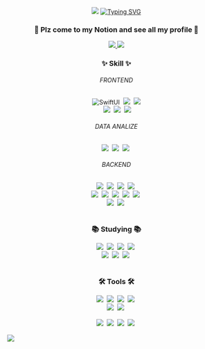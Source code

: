 
<div align=center>
	<img src="https://capsule-render.vercel.app/api?type=waving&color=1C9AF7FF&height=100&section=header" />
	<a href="https://git.io/typing-svg"><img src="https://readme-typing-svg.demolab.com?font=Fira+Sans&weight=1000&size=30&duration=1000&pause=1000&color=1C9AF7&center=true&vCenter=true&multiline=true&height=100&lines=IOS+Developer+;Rano-K's+Github" alt="Typing SVG" /></a>
	<h3>🧰 Plz come to my Notion and see all my profile 🧰</h3>
<div align=center>
	<a href="mailto:minsoo0704@naver.com">
		<img src="https://img.shields.io/badge/GMail-4285F4?style=for-the-badge&logo=Google&logoColor=white" />
	</a>
	<a href="https://rano-k.notion.site/Rano-K-871962e09b1d48049a7a44288847bbbd?pvs=4">
		<img src="https://img.shields.io/badge/Notion-000000?style=for-the-badge&logo=Notion&logoColor=white" />
	</a>
<!-- 	<a href="https://www.youtube.com/@Rano-K">
<img src="https://img.shields.io/badge/JAVA-007396?style=for-the-badge&logo=java&logoColor=white">
	<img src="https://img.shields.io/badge/Youtube-EE0000?style=for-the-badge&logo=Youtube&logoColor=white" />
</a> -->
	<br>


	
</div>

</div>




<body>

<!--**Rano-K/Rano-K** is a ✨ _special_ ✨ repository because its `README.md` (this file) appears on your GitHub profile.

Here are some ideas to get you started:
- 🔭 I’m currently working on ...
- 🌱 I’m currently learning ...
- 👯 I’m looking to collaborate on ...
- 🤔 I’m looking for help with ...
- 💬 Ask me about ...
- 📫 How to reach me: ...
- 😄 Pronouns: ...
- ⚡ Fun fact: ...
-->
<!--내용 부분-->
<h3 align="center">✨ Skill ✨</h3>
<div align="center">
<!--Swift, SwiftUI-->
<h6 align="center">FRONTEND</h6>
  <img alt="SwiftUI" src ="https://img.shields.io/badge/Swift-F05138.svg?&style=for-the-badge&logo=Swift&logoColor=white"/>&nbsp
  <img src ="https://img.shields.io/badge/SwiftUI-034be7.svg?&style=for-the-badge&logo=Swift&logoColor=white"/>&nbsp
  <img src ="https://img.shields.io/badge/Dart-0175C2.svg?&style=for-the-badge&logo=Dart&logoColor=white"/></br>&nbsp
  <img src="https://img.shields.io/badge/javascript-F7DF1E.svg?style=for-the-badge&logo=javascript&logoColor=20232a" />&nbsp
  <img src ="https://img.shields.io/badge/HTML5-E34F26.svg?&style=for-the-badge&logo=HTML5&logoColor=white"/>&nbsp
  <img src ="https://img.shields.io/badge/R-276DC3.svg?&style=for-the-badge&logo=R&logoColor=white"/>&nbsp
</div>
  
  
<h6 align="center">DATA ANALIZE</h6>
<div align="center">
  <img src="https://img.shields.io/badge/pandas-150458.svg?style=for-the-badge&logo=pandas&logoColor=white" />&nbsp
  <img src="https://img.shields.io/badge/numpy-4d77cf.svg?style=for-the-badge&logo=numpy&logoColor=white" />&nbsp
  <img src="https://img.shields.io/badge/Matplotlib-11557c.svg?style=for-the-badge&logo=Matplotlib&logoColor=white" />&nbsp
</div>



<!-- fastAPI, Firebase, MySQL, SQLite, Flask, SpringBoot, tomcat, JSP -->
<h6 align="center">BACKEND</h6>
<div align="center">
	<img src ="https://img.shields.io/badge/Python-3776AB.svg?&style=for-the-badge&logo=Python&logoColor=white"/>&nbsp
	<img src="https://img.shields.io/badge/FastAPI-0009688.svg?style=for-the-badge&logo=FastAPI&logoColor=white" />&nbsp
	<img src="https://img.shields.io/badge/Firebase-DD2C00.svg?style=for-the-badge&logo=Firebase&logoColor=white" />&nbsp
	<img src="https://img.shields.io/badge/MySQL-4479A1.svg?style=for-the-badge&logo=MySQL&logoColor=white" />&nbsp<br>
	<img src="https://img.shields.io/badge/SQLite-003B57.svg?style=for-the-badge&logo=SQLite&logoColor=white" />&nbsp
	<img src="https://img.shields.io/badge/Flask-000000.svg?style=for-the-badge&logo=Flask&logoColor=white" />&nbsp
	<img src="https://img.shields.io/badge/Spring-6DB33F.svg?style=for-the-badge&logo=Spring&logoColor=white" />&nbsp
	<img src="https://img.shields.io/badge/Apache Tomcat-F8DC75.svg?style=for-the-badge&logo=Apache Tomcat&logoColor=black" />&nbsp
	<img src="https://img.shields.io/badge/JSP-150458.svg?style=for-the-badge&logo=pandas&logoColor=white" />&nbsp<br>
	<!--AWS-->
	<img src="https://img.shields.io/badge/Amazon RDS-527FFF.svg?style=for-the-badge&logo=Amazon RDS&logoColor=white" />&nbsp
 	<img src="https://img.shields.io/badge/Amazon EC2-FF9900.svg?style=for-the-badge&logo=Amazon EC2&logoColor=white" />&nbsp
  	
	
</div>
<br>

<!--Studying-->
<h3 align="center">📚 Studying 📚</h3>

<div align="center">
  <img src="https://img.shields.io/badge/UIKit-2396F3.svg?style=for-the-badge&logo=UIKit&logoColor=white" />&nbsp
  <img src="https://img.shields.io/badge/SwiftUI-F05138.svg?style=for-the-badge&logo=Swift&logoColor=white" />&nbsp
  <img src="https://img.shields.io/badge/Combine-67C52A?style=for-the-badge&logo=Swift&logoColor=white" />&nbsp
  <img src="https://img.shields.io/badge/Flutter-02569B?style=for-the-badge&logo=Flutter&logoColor=white" />&nbsp</br>
  <img src="https://img.shields.io/badge/RxSwift-de0afa?style=for-the-badge&logo=Swift&logoColor=white" />&nbsp
  <img src="https://img.shields.io/badge/Tuist-5900f4?style=for-the-badge&logo=Swift&logoColor=white" />&nbsp
  <img src="https://img.shields.io/badge/TCA-f47600?style=for-the-badge&logo=Swift&logoColor=white" />&nbsp
  
	
  

</div>

<br>

<h3 align="center">🛠 Tools 🛠</h3>
<div align="center">
  <img src="https://img.shields.io/badge/git-F05033.svg?style=for-the-badge&logo=git&logoColor=white" />&nbsp
  <img src="https://img.shields.io/badge/github-181717.svg?style=for-the-badge&logo=github&logoColor=white" />&nbsp
  <img src="https://img.shields.io/badge/Notion-F3F3F3.svg?style=for-the-badge&logo=notion&logoColor=black" />&nbsp
  <img src="https://img.shields.io/badge/Slack-4A154B.svg?style=for-the-badge&logo=Slack&logoColor=white" />&nbsp
	
</div>

<div align="center">
  <img src="https://img.shields.io/badge/adobe%20photoshop-08253c.svg?style=for-the-badge&logo=adobe%20photoshop&logoColor=37abff" />&nbsp
  <img src="https://img.shields.io/badge/figma-F24E1E.svg?style=for-the-badge&logo=figma&logoColor=white" />&nbsp
</div>

<br>

<div align="center">
  <img src="https://img.shields.io/badge/VSCode-2C2C32.svg?style=for-the-badge&logo=visual-studio-code&logoColor=22ABF3" />&nbsp
  <img src="https://img.shields.io/badge/jupyter-2C2C32.svg?style=for-the-badge&logo=jupyter&logoColor=F37726" />&nbsp
  <img src="https://img.shields.io/badge/Colab-2C2C32.svg?style=for-the-badge&logo=googlecolab&logoColor=F9AB00" />&nbsp
  <img src="https://img.shields.io/badge/Xcode-147EFB?style=for-the-badge&logo=Xcode&logoColor=white" />&nbsp
</div>

<br>


  
</body>
<img src="https://capsule-render.vercel.app/api?type=waving&color=1C9AF7FF&height=100&section=footer" />
